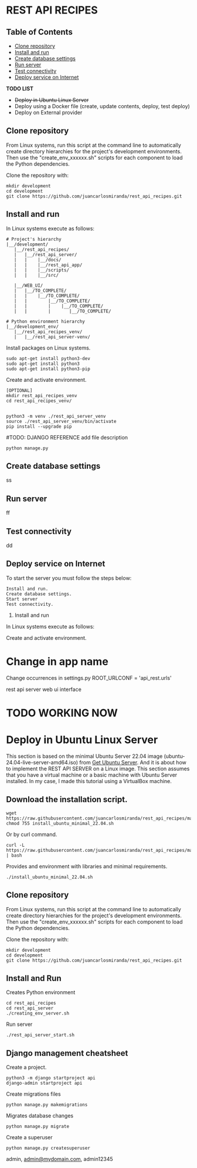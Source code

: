 # REST API RECIPES

## Table of Contents
- [Clone repository](#clone-repository)
- [Install and run](#install-and-run)
- [Create database settings](#create-database-settings)
- [Run server](#run-server)
- [Test connectivity](#test-connectivity)
- [Deploy service on Internet](#deploy-service-on-internet)

**TODO LIST**
* ~~Deploy in Ubuntu Linux Server~~
* Deploy using a Docker file (create, update contents, deploy, test deploy)
* Deploy on External provider


## Clone repository
From Linux systems, run this script at the command line to automatically create directory hierarchies for the project's development environments. Then use the "create_env_xxxxxx.sh" scripts for each component to load the Python dependencies.

Clone the repository with:
```
mkdir development
cd development
git clone https://github.com/juancarlosmiranda/rest_api_recipes.git
```

## Install and run
In Linux systems execute as follows:
```
# Project's hierarchy
|__/development/
   |__/rest_api_recipes/
   |   |__/rest_api_server/
   |   |    |__/docs/
   |   |    |__/rest_api_app/
   |   |    |__/scripts/   
   |   |    |__/src/
   
   |__/WEB_UI/
   |   |__/TO_COMPLETE/
   |   |    |__/TO_COMPLETE/
   |   |        |__/TO_COMPLETE/
   |   |        |    |__/TO_COMPLETE/
   |   |        |       |__/TO_COMPLETE/

# Python environment hierarchy
|__/development_env/
   |__/rest_api_recipes_venv/
   |   |__/rest_api_server-venv/

```

Install packages on Linux systems.
```
sudo apt-get install python3-dev
sudo apt-get install python3
sudo apt-get install python3-pip
```


Create and activate environment.
```
[OPTIONAL]
mkdir rest_api_recipes_venv
cd rest_api_recipes_venv/


python3 -m venv ./rest_api_server_venv
source ./rest_api_server_venv/bin/activate
pip install --upgrade pip
```


#TODO: DJANGO REFERENCE add file description
```
python manage.py
```


## Create database settings
ss

## Run server
ff


## Test connectivity
dd

## Deploy service on Internet

To start the server you must follow the steps below:

    Install and run.
    Create database settings.
    Start server
    Test connectivity.

1. Install and run

In Linux systems execute as follows:

Create and activate environment.



# Change in app name
Change occurrences in settings.py
ROOT_URLCONF = 'api_rest.urls'


rest api server
web ui interface

# TODO WORKING NOW
# Deploy in Ubuntu Linux Server
This section is based on the minimal Ubuntu Server 22.04 image (ubuntu-24.04-live-server-amd64.iso) from [Get Ubuntu Server](https://ubuntu.com/download/server).
And it is about how to implement the REST API SERVER on a Linux image.
This section assumes that you have a virtual machine or a basic machine with Ubuntu Server installed.
In my case, I made this tutorial using a VirtualBox machine.


## Download the installation script.
```
wget https://raw.githubusercontent.com/juancarlosmiranda/rest_api_recipes/main/rest_api_server/install_ubuntu_minimal_22.04.sh; chmod 755 install_ubuntu_minimal_22.04.sh
```
Or by curl command.
```
curl -L https://raw.githubusercontent.com/juancarlosmiranda/rest_api_recipes/main/rest_api_server/install_ubuntu_minimal_22.04.sh | bash
```

Provides and environment with libraries and minimal requirements.
```
./install_ubuntu_minimal_22.04.sh
```

## Clone repository
From Linux systems, run this script at the command line to automatically create directory hierarchies for the project's development environments. Then use the "create_env_xxxxxx.sh" scripts for each component to load the Python dependencies.

Clone the repository with:
```
mkdir development
cd development
git clone https://github.com/juancarlosmiranda/rest_api_recipes.git
```
## Install and Run
Creates Python environment
```
cd rest_api_recipes
cd rest_api_server
./creating_env_server.sh
```
Run server
```
./rest_api_server_start.sh
```

## Django management cheatsheet
Create a project.
```
python3 -m django startproject api
django-admin startproject api
```

Create migrations files
```
python manage.py makemigrations
```
Migrates database changes
```
python manage.py migrate
```

Create a superuser
```
python manage.py createsuperuser
```
admin, admin@mydomain.com, admin12345
